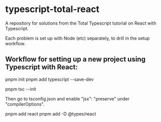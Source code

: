 # typescript-total-react

A repository for solutions from the Total Typescript tutorial on React with Typescript.

Each problem is set up with Node (etc) separately, to drill in the setup workflow.

## Workflow for setting up a new project using Typescript with React:

pnpm init
pnpm add typescript --save-dev

pnpm tsc --init

Then go to tsconfig.json and enable "jsx": "preserve" under "compilerOptions".

pnpm add react
pnpm add -D @types/react
